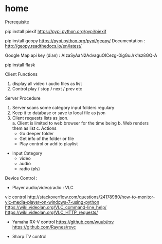 # home

Prerequisite

pip install piexif
https://pypi.python.org/pypi/piexif

pip install geopy
https://pypi.python.org/pypi/geopy/
Documentation : http://geopy.readthedocs.io/en/latest/

Google Map api key (dian) : AIzaSyAaN2AdvaguOICezg-0igGuJrk1sz8GQ-A


pip install flask



Client Functions
1. display all video / audio files as list
2. Control play / stop / next / prev etc


Server Procedure
1. Server scans some category input folders regulary 
2. Keep it to database or save to local file as json
3. Client requests lists as json.    
  a. Client is limited to web browser for the time being
  b. Web renders them as list 
  c. Actions
    - Go deeper folder
    - Get info of the folder or file
    - Play control or add to playlist
    
    
* Input Category
  - video
  - audio
  - radio (pls)
  
  
Device Control :
* Player audio/video/radio : VLC

vlc control
http://stackoverflow.com/questions/24178980/how-to-monitor-vlc-media-player-on-windows-7-using-python
https://wiki.videolan.org/VLC_command-line_help/
https://wiki.videolan.org/VLC_HTTP_requests/

* Yamaha RX-V control
https://github.com/wuub/rxv
https://github.com/Raynes/rxvc

* Sharp TV control


